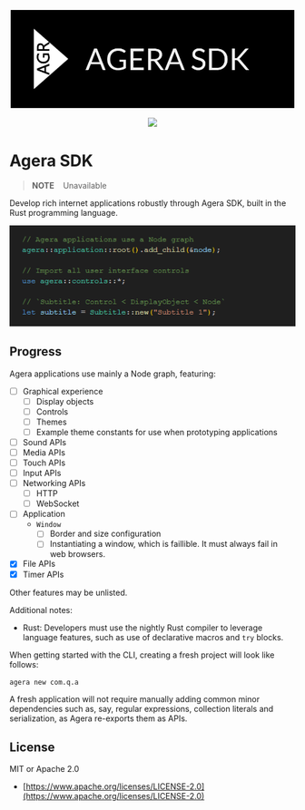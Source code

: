 <p align="center">
  <img src="./assets/logo-72-ppi.png" width="500">
</p>

<p align="center">
  <a href="https://docs.rs/agera/latest/agera/">
    <img src="https://img.shields.io/badge/Rust%20API%20Documentation-gray?link=https%3A%2F%2Fdocs.rs%2Fagera%2Flatest%2Fagera%2F">
  </a>
</p>

# Agera SDK

> **NOTE**&nbsp;&nbsp;&nbsp; Unavailable

Develop rich internet applications robustly through Agera SDK, built in the Rust programming language.

<p align="center">
  <img src="./assets/intro-code.png">
</p>

## Progress

Agera applications use mainly a Node graph, featuring:

- [ ] Graphical experience
  - [ ] Display objects
  - [ ] Controls
  - [ ] Themes
  - [ ] Example theme constants for use when prototyping applications
- [ ] Sound APIs
- [ ] Media APIs
- [ ] Touch APIs
- [ ] Input APIs
- [ ] Networking APIs
  - [ ] HTTP
  - [ ] WebSocket
- [ ] Application
  - `Window`
    - [ ] Border and size configuration
    - [ ] Instantiating a window, which is faillible. It must always fail in web browsers.
- [x] File APIs
- [x] Timer APIs

Other features may be unlisted.

Additional notes:

- Rust: Developers must use the nightly Rust compiler to leverage language features, such as use of declarative macros and `try` blocks.

When getting started with the CLI, creating a fresh project will look like follows:

```sh
agera new com.q.a
```

A fresh application will not require manually adding common minor dependencies such as, say, regular expressions, collection literals and serialization, as Agera re-exports them as APIs.

## License

MIT or Apache 2.0

- [https://www.apache.org/licenses/LICENSE-2.0](https://www.apache.org/licenses/LICENSE-2.0)